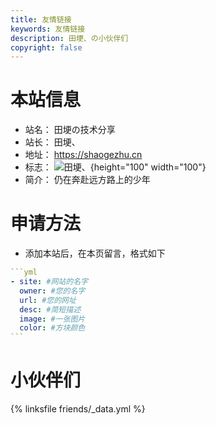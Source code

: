 ```yaml
---
title: 友情链接
keywords: 友情链接
description: 田埂、の小伙伴们
copyright: false
---
```


# 本站信息
- 站名： 田埂の技术分享
- 站长： 田埂、
- 地址： https://shaogezhu.cn
- 标志： ![田埂、](../images/avatar.jpg){height="100" width="100"}
- 简介： 仍在奔赴远方路上的少年

# 申请方法
- 添加本站后，在本页留言，格式如下

~~~yml
```yml
- site: #网站的名字
  owner: #您的名字
  url: #您的网址
  desc: #简短描述
  image: #一张图片
  color: #方块颜色
```
~~~

# 小伙伴们
{% linksfile friends/_data.yml %}

